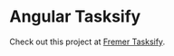 # Angular Tasksify

Check out this project at [Fremer Tasksify](https://fremer-tasksify.netlify.com/).
